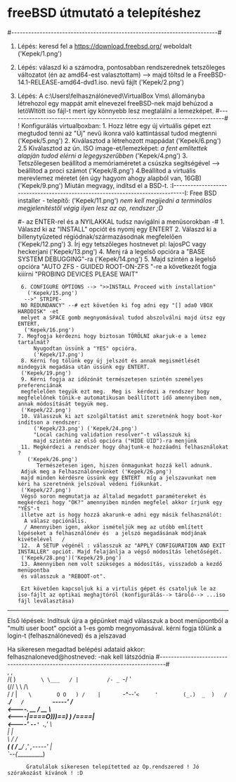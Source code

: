 # freeBSD útmutató a telepítéshez
#-------------------------------------------------------------------------#
1. Lépés: keresd fel a https://download.freebsd.org/ weboldalt
     ('Kepek/1.png')
2. Lépés: válaszd ki a számodra, pontosabban rendszerednek tetszőleges változatot 
(én az amd64-est valasztottam) --> majd töltsd le a FreeBSD-14.1-RELEASE-amd64-dvd1.iso.  nevű fájlt
('Kepek/2.png')
3. Lépés:  A c:\Users\felhasználóneved\VirtualBox Vms\ állományba létrehozol egy mappát amit elnevezel freeBSD-nek majd behúzod a letöWltött iso fájl-t mert így könnyebb lesz megtalálni a lemezképet.
#----------------------------------------------------------------------------#
       ! Konfigurálás virtualboxban:
            1. Hozz létre egy új virtuális gépet ezt megtudod tenni
              az "Új" nevű ikonra való kattintással tudod megtenni
              ('Kepek/5.png')
            2. Kiválasztod a létrehozott mappádat 
            ('Kepek/6.png')
            2.5 Kiválasztod az ún. ISO image-et/lemezképet: 
                *a fent említettek alapján tudod elérni a legegyszerűbben*
            ('Kepek/4.png')
            3. Tetszőlegesen beállítod a memóriaméretet a csúszka segítségével  --> beállítod a proci számot
            ('Kepek/8.png')
            4.Beállítod a virtuális merevlemez méretet (én úgy hagyom ahogy alapból van, 16GB) 
            ('Kepek/9.png')
             Miután megvagy, indítsd el a BSD-t.
:I------------------------------------------------------------------------------I:
    Free BSD installer - telepítő:
            ('Kepek/11.png')
         *nem kell  megijedni a terminálos megjelenítéstől végig ilyen lesz az op, rendszer ;D*

    #- az ENTER-rel és a  NYILAKKAL tudsz navigálni a menüsorokban -#
        1. Válaszd ki az "INSTALL" opciót és nyomj egy ENTERT
        2. Válaszd ki a billenytyűzeted régiódnak/származásodnak megfelelően
        ('Kepek/12.png')
        3. Írj egy tetszőleges hostnevet pl: lajosPC vagy heckerjani
        ('Kepek/13.png')
        4. Menj rá a legelső opcióra a "BASE SYSTEM DEBUGGING"-ra
              ('Kepek/14.png')
        5.  Majd szintén a legelső opcióra "AUTO ZFS - GUIDED ROOT-ON-ZFS "-re 
           a következőt fogja kiiírni "PROBING DEVICES PLEASE WAIT"
           
        6. CONFIGURE OPTIONS --> ">>INSTALL Proceed with installation" 
          ('Kepek/15.png')
         -->" STRIPE-
        NO REDUNDANCY" --# ezt követően ki fog adni egy "[] ada0 VBOX HARDDISK" -et
        melyet a SPACE gomb megnyomásával tudod abszolválni majd ütsz egy ENTERT.
         ('Kepek/16.png')
       7. Megfogja kérdezni hogy biztosan TÖRÖLNI akarjuk-e a lemez tartalmát?
            Nyugodtan üssünk a "YES" opcióra.
            ('Kepek/17.png')
        8. Kérni fog tölünk egy új jelszót és annak megismétlését mindegyik megadása után üssünk egy ENTERT.
        ('Kepek/19.png')
        9. Kérni fogja az időzónát természetesen szintén személyes preferenciának
        megfelelően tegyük ezt meg.  Meg is  kérdezi a rendszer hogy megfelelőnek tűnik-e automatikusan beállított idő amennyiben nem, annak módosítását tegyük meg.
        ('Kepek/22.png')
        10. Válasszuk ki azt szolgáltatást amit szeretnénk hogy boot-kor indítson a rendszer:
            ('Kepek/23.png') ('Kepek/24.png')
            "Local caching validation resolver"-t válasszuk ki
            majd szintén az első opcióra ("HIDE UID")-ra menjünk
        11. Megkérdezi a rendszer hogy óhajtunk-e hozzáadni felhasználokat ?
          ('Kepek/26.png')
             Természetesen igen, hiszen önmagunkat hozzá kell adnunk.
        Adjuk meg a Felhasználónevünket ('Kepek/26.png')  
        majd minden kérdésre üssünk egy ENTERT  míg a jelszavunkat nem kéri ha szeretnénk jelszóval védeni fiókunkat.
        ('Kepek/27.png')
        Végső soron megmutatja az általad megadott paramétereket és megkérdezi hogy "OK?" amennyiben minden megfelel akkor írjunk egy "YES"-t
        illetve azt is hogy hozzá akarunk-e adni egy másik felhasználót:
         A válasz opciónális.
         / Amennyiben igen, akkor ismételjük meg az utóbb említett lépéseket a felhasználónév és  a jelszó megadásának módjának kivételével   /
        12.  A SETUP végénél : válasszuk az "APPLY CONFIGURATION AND EXIT INSTALLER" opciót. Majd felajánlja a végső módosítás lehetőségét.
        ('Kepek/28.png')('Kepek/29.png')
        13. Amennyiben nem volt szükséges a módosítás, visszadob a kezdő menüpontba
        és válasszuk a "REBOOT-ot".
        
        Ezt követően kapcsoljuk ki a virtulis gépet és csatoljuk le az iso-fájlt az optikai meghajtóról (konfigurálás--> tároló--> ...iso fájl leválasztása)
---------------------------------------------------------------------------------- 

 Első lépések:
     Indítsuk újra a gépünket majd válasszuk a boot menüpontból a "multi user boot"
     opciót a 1-es gomb megnyomásával.
     kérni fogja tőlünk a login-t (felhasználóneved) és a jelszavad

Ha sikeresen megadtad belépési adataid akkor:
    felhasznaloneved@hostneved: -nak kell látszódnia
#--------------------------------------------------------------------------------#    
               ,        ,         
               /(        )`        
               \ \___   / |        
               /- _  `-/  '        
              (/\/ \ \   /\        
              / /   | `    \       
              O O   ) /    |       
              `-^--'`<     '       
             (_.)  _  )   /        
              `.___/`    /         
                `-----' /          
   <----.     __ / __   \          
   <----|====O)))==) \) /====|      
   <----'    `--' `.__,' \         
                |        |         
                 \       /       /\
            ______( (_  / \______/ 
          ,'  ,-----'   |          
          `--{__________)          

          Gratulálok sikeresen telepítetted az Op.rendszered ! Jó szórakozást kívánok ! :D